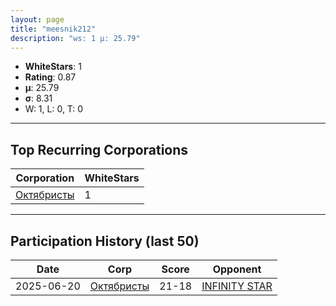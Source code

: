 ```yaml
---
layout: page
title: "meesnik212"
description: "ws: 1 μ: 25.79"
---
```

- **WhiteStars**: 1
- **Rating**: 0.87
- **μ**: 25.79  
- **σ**: 8.31
- W: 1, L: 0, T: 0

---

## Top Recurring Corporations

| Corporation | WhiteStars |
| --- | --- |
| [Октябристы](https://ws.tsl.rocks/corp/04bc2e393574e6987401e2851108ad114745016e9bec7b70cb49fc31d1981496/) | 1 |

---

## Participation History (last 50)

| Date | Corp | Score | Opponent |
| --- | --- | --- | --- |
| 2025-06-20 | [Октябристы](https://ws.tsl.rocks/corp/04bc2e393574e6987401e2851108ad114745016e9bec7b70cb49fc31d1981496/) | 21-18 | [INFINITY STAR](https://ws.tsl.rocks/corp/e36eb12fc6bc8e4b826e6bcb46020cad3eb616497c4c14075e8b657715898a9f/) |